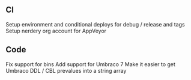 ## CI

Setup environment and conditional deploys for debug / release and tags
Setup nerdery org account for AppVeyor

## Code

Fix support for bins
Add support for Umbraco 7
Make it easier to get Umbraco DDL / CBL prevalues into a string array